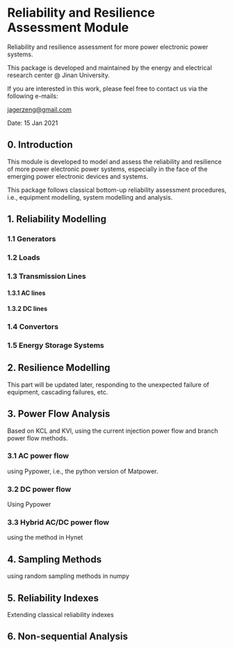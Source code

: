 # Reliability and Resilience Assessment Module

Reliability and resilience assessment for more power electronic power systems.

This package is developed and maintained by the energy and electrical research center @ Jinan University.

If you are interested in this work, please feel free to contact us via the following e-mails:

jagerzeng@gmail.com

Date: 15 Jan 2021 

## 0. Introduction
This module is developed to model and assess the reliability and resilience of more power electronic power systems, especially in the face of the emerging power electronic devices and systems.

This package follows classical bottom-up reliability assessment procedures, i.e., equipment modelling, system modelling and analysis. 


## 1. Reliability Modelling
### 1.1 Generators 
### 1.2 Loads
### 1.3 Transmission Lines
#### 1.3.1 AC lines
#### 1.3.2 DC lines
### 1.4 Convertors
### 1.5 Energy Storage Systems

## 2. Resilience Modelling
This part will be updated later, responding to the unexpected failure of equipment, cascading failures, etc.

## 3. Power Flow Analysis
Based on KCL and KVl, using the current injection power flow and branch power flow methods.
### 3.1 AC power flow
using Pypower, i.e., the python version of Matpower. 
### 3.2 DC power flow
Using Pypower 
### 3.3 Hybrid AC/DC power flow
using the method in Hynet

## 4. Sampling Methods
using random sampling methods in numpy

## 5. Reliability Indexes
Extending classical reliability indexes

## 6. Non-sequential Analysis
